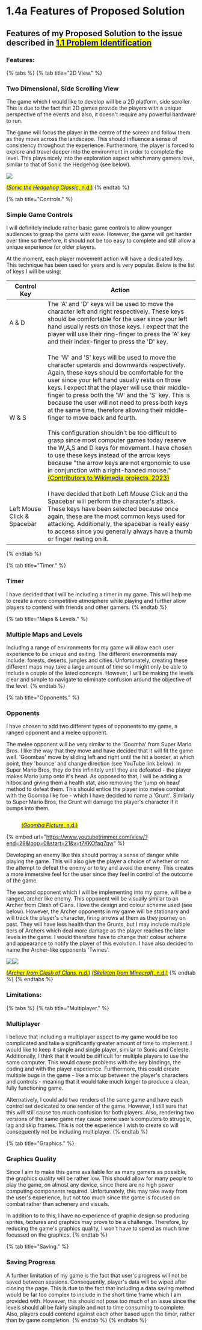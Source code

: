 # 1.4a Features of Proposed Solution

## Features of my Proposed Solution to the issue described in [<mark style="color:blue;">1.1 Problem Identification</mark>](1.1-problem-identification.md)

### Features:

{% tabs %}
{% tab title="2D View." %}
### Two Dimensional, Side Scrolling View

The game which I would like to develop will be a 2D platform, side scroller. This is due to the fact that 2D games provide the players with a unique perspective of the events and also, it doesn't require any powerful hardware to run.

The game will focus the player in the centre of the screen and follow them as they move across the landscape. This should influence a sense of consistency throughout the experience. Furthermore, the player is forced to explore and travel deeper into the environment in order to complete the level. This plays nicely into the exploration aspect which many gamers love, similar to that of Sonic the Hedgehog (see below).

![](<../.gitbook/assets/image (1).png>)

[<mark style="color:blue;">(</mark>_<mark style="color:blue;">Sonic the Hedgehog Classic</mark>_<mark style="color:blue;">, n.d.)</mark>](../reference-page.md)
{% endtab %}

{% tab title="Controls." %}
### Simple Game Controls

I will definitely include rather basic game controls to allow younger audiences to grasp the game with ease. However, the game will get harder over time so therefore, it should not be too easy to complete and still allow a unique experience for older players.

At the moment, each player movement action will have a dedicated key. This technique has been used for years and is very popular. Below is the list of keys I will be using:

| Control Key                 | Action                                                                                                                                                                                                                                                                                                                                                                                                                                                                                                                                                                                                                                                                                                                                                                                                                                                           |
| --------------------------- | ---------------------------------------------------------------------------------------------------------------------------------------------------------------------------------------------------------------------------------------------------------------------------------------------------------------------------------------------------------------------------------------------------------------------------------------------------------------------------------------------------------------------------------------------------------------------------------------------------------------------------------------------------------------------------------------------------------------------------------------------------------------------------------------------------------------------------------------------------------------- |
| A & D                       | The 'A' and 'D' keys will be used to move the character left and right respectively. These keys should be comfortable for the user since your left hand usually rests on those keys. I expect that the player will use their ring-finger to press the 'A' key and their index-finger to press the 'D' key.                                                                                                                                                                                                                                                                                                                                                                                                                                                                                                                                                       |
| W & S                       | <p>The 'W' and 'S' keys will be used to move the character upwards and downwards respectively. Again, these keys should be comfortable for the user since your left hand usually rests on those keys. I expect that the player will use their middle-finger to press both the 'W' and the 'S' key. This is because the user will not need to press both keys at the same time, therefore allowing their middle-finger to move back and fourth.<br><br>This configuration shouldn't be too difficult to grasp since most computer games today reserve the W,A,S and D keys for movement. I have chosen to use these keys instead of the arrow keys because "the arrow keys are not ergonomic to use in conjunction with a right-handed mouse." <a href="../reference-page.md"><mark style="color:blue;">(Contributors to Wikimedia projects, 2023)</mark></a></p> |
| Left Mouse Click & Spacebar | I have decided that both Left Mouse Click and the Spacebar will perform the character's attack. These keys have been selected because once again, these are the most common keys used for attacking. Additionally, the spacebar is really easy to access since you generally always have a thumb or finger resting on it.                                                                                                                                                                                                                                                                                                                                                                                                                                                                                                                                        |
{% endtab %}

{% tab title="Timer." %}
### Timer

I have decided that I will be including a timer in my game. This will help me to create a more competitive atmosphere while playing and further allow players to contend with friends and other gamers.
{% endtab %}

{% tab title="Maps & Levels." %}
### Multiple Maps and Levels

Including a range of environments for my game will allow each user experience to be unique and exiting. The different environments may include: forests, deserts, jungles and cities. Unfortunately, creating these different maps may take a large amount of time so I might only be able to include a couple of the listed concepts. However, I will be making the levels clear and simple to navigate to eliminate confusion around the objective of the level.
{% endtab %}

{% tab title="Opponents." %}
### Opponents

I have chosen to add two different types of opponents to my game, a ranged opponent and a melee opponent.

The melee opponent will be very similar to the 'Goomba' from Super Mario Bros. I like the way that they move and have decided that it will fit the game well. 'Goombas' move by sliding left and right until the hit a border, at which point, they 'bounce' and change direction (see YouTube link below). In Super Mario Bros, they do this infinitely until they are defeated - the player makes Mario jump onto it's head.  As opposed to that, I will be adding a hitbox and giving them a health stat, also removing the 'jump on head' method to defeat them. This should entice the player into melee combat with the Goomba like foe - which I have decided to name a 'Grunt'. Similarly to Super Mario Bros, the Grunt will damage the player's character if it bumps into them.

<figure><img src="../.gitbook/assets/image (9) (1).png" alt=""><figcaption><p><a href="../reference-page.md"><mark style="color:blue;">(</mark><em><mark style="color:blue;">Goomba Picture</mark></em><mark style="color:blue;">, n.d.)</mark></a></p></figcaption></figure>

{% embed url="https://www.youtubetrimmer.com/view/?end=29&loop=0&start=21&v=t7KKOfaq7qw" %}

Developing an enemy like this should portray a sense of danger while playing the game. This will also give the player a choice of whether or not the attempt to defeat the enemy or to try and avoid the enemy. This creates a more immersive feel for the user since they feel in control of the outcome of the game.



The second opponent which I will be implementing into my game, will be a ranged, archer like enemy. This opponent will be visually similar to an Archer from Clash of Clans. I love the design and colour scheme used (see below). However, the Archer opponents in my game will be stationary and will track the player's character, firing arrows at them as they journey on past. They will have less health than the Grunts, but I may include multiple tiers of Archers which deal more damage as the player reaches the later levels in the game. I would therefore have to change their colour scheme and appearance to notify the player of this evolution. I have also decided to name the Archer-like opponents 'Twines'.

![](../.gitbook/assets/image.png)![](<../.gitbook/assets/image (2).png>)

[<mark style="color:blue;">(</mark>_<mark style="color:blue;">Archer from Clash of Clans</mark>_<mark style="color:blue;">, n.d.)</mark>](../reference-page.md)             [ <mark style="color:blue;">(</mark>_<mark style="color:blue;">Skeleton from Minecraft</mark>_<mark style="color:blue;">, n.d.)</mark>](../reference-page.md)
{% endtab %}
{% endtabs %}



### Limitations:

{% tabs %}
{% tab title="Multiplayer." %}
### Multiplayer

I believe that including a multiplayer aspect to my game would be too complicated and take a significantly greater amount of time to implement. I would like to keep it simple and single player, similar to Sonic and Celeste. Additionally, I think that it would be difficult for multiple players to use the same computer. This would cause problems with the key bindings, the coding and with the player experience. Furthermore, this could create multiple bugs in the game - like a mix up between the player's characters and controls - meaning that it would take much longer to produce a clean, fully functioning game.&#x20;

Alternatively, I could add two renders of the same game and have each control set dedicated to one render of the game. However, I still sure that this will still cause too much confusion for both players. Also, rendering two versions of the same game may cause some user's computers to struggle, lag and skip frames. This is not the experience I wish to create so will consequently not be including multiplayer.
{% endtab %}

{% tab title="Graphics." %}
### Graphics Quality

Since I aim to make this game availiable for as many gamers as possible, the graphics quality will be rather low. This should allow for many people to play the game, on almost any device, since there are no high power computing components required. Unfortunately, this may take away from the user's experience, but not too much since the game is focused on combat rather than schenery and visuals.

In addition to to this, I have no experience of graphic design so producing sprites, textures and graphics may prove to be a challenge. Therefore, by reducing the game's graphics quality, I won't have to spend as much time focussed on the graphics.
{% endtab %}

{% tab title="Saving." %}
### Saving Progress

A further limitation of my game is the fact that user's progress will not be saved between sessions. Consequently, player's data will be wiped after closing the page. This is due to the fact that including a data saving method would be far too complex to include in the short time frame which I am provided with. However, this should not pose too much of an issue since the levels should all be fairly simple and not to time consuming to complete. Also, players could contend against each other based upon the timer, rather than by game completion.
{% endtab %}
{% endtabs %}
